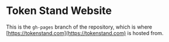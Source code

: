 # Token Stand Website

This is the `gh-pages` branch of the repository, which is where [https://tokenstand.com](https://tokenstand.com) is hosted from.
